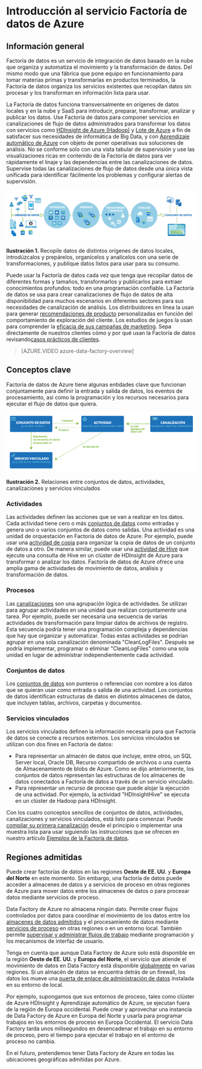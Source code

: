<properties 
	pageTitle="Introducción a la Factoría de datos de Azure" 
	description="Obtenga información acerca de cómo puede usar el servicio de la factoría de datos de Azure para componer el procesamiento de datos, el almacenamiento de datos y los servicios de movimiento de datos para crear canalizaciones que generen información de confianza." 
	services="data-factory" 
	documentationCenter="" 
	authors="spelluru" 
	manager="jhubbard" 
	editor="monicar"/>

<tags 
	ms.service="data-factory" 
	ms.workload="data-services" 
	ms.tgt_pltfrm="na" 
	ms.devlang="na" 
	ms.topic="get-started-article" 
	ms.date="02/09/2016" 
	ms.author="spelluru"/>

# Introducción al servicio Factoría de datos de Azure

## Información general
Factoría de datos es un servicio de integración de datos basado en la nube que organiza y automatiza el movimiento y la transformación de datos. Del mismo modo que una fábrica que pone equipo en funcionamiento para tomar materias primas y transformarlas en productos terminados, la Factoría de datos organiza los servicios existentes que recopilan datos sin procesar y los transforman en información lista para usar.

La Factoría de datos funciona transversalmente en orígenes de datos locales y en la nube y SaaS para introducir, preparar, transformar, analizar y publicar los datos. Use Factoría de datos para componer servicios en canalizaciones de flujo de datos administrados para transformar los datos con servicios como [HDInsight de Azure (Hadoop)](http://azure.microsoft.com/documentation/services/hdinsight/) y [Lote de Azure](https://azure.microsoft.com/documentation/services/batch/) a fin de satisfacer sus necesidades de informática de Big Data, y con [Aprendizaje automático de Azure](https://azure.microsoft.com/documentation/services/machine-learning/) con objeto de poner operativas sus soluciones de análisis. No se conforme solo con una vista tabular de supervisión y use las visualizaciones ricas en contenido de la Factoría de datos para ver rápidamente el linaje y las dependencias entre las canalizaciones de datos. Supervise todas las canalizaciones de flujo de datos desde una única vista unificada para identificar fácilmente los problemas y configurar alertas de supervisión.

![Información general](./media/data-factory-introduction/data-factory-overview.png)

**Ilustración 1.** Recopile datos de distintos orígenes de datos locales, introdúzcalos y prepárelos, organícelos y analícelos con una serie de transformaciones, y publique datos listos para usar para su consumo.

Puede usar la Factoría de datos cada vez que tenga que recopilar datos de diferentes formas y tamaños, transformarlos y publicarlos para extraer conocimientos profundos: todo en una programación confiable. La Factoría de datos se usa para crear canalizaciones de flujo de datos de alta disponibilidad para muchos escenarios en diferentes sectores para sus necesidades de canalización de análisis. Los distribuidores en línea la usan para generar [recomendaciones de producto](data-factory-product-reco-usecase.md) personalizadas en función del comportamiento de exploración del cliente. Los estudios de juegos la usan para comprender la [eficacia de sus campañas de marketing](data-factory-customer-profiling-usecase.md). Sepa directamente de nuestros clientes cómo y por qué usan la Factoría de datos revisando[casos prácticos de clientes](data-factory-customer-case-studies.md).

> [AZURE.VIDEO azure-data-factory-overview]

## Conceptos clave

Factoría de datos de Azure tiene algunas entidades clave que funcionan conjuntamente para definir la entrada y salida de datos, los eventos de procesamiento, así como la programación y los recursos necesarios para ejecutar el flujo de datos que quiera.

![Conceptos clave](./media/data-factory-introduction/key-concepts.png)

**Ilustración 2.** Relaciones entre conjuntos de datos, actividades, canalizaciones y servicios vinculados


### Actividades
Las actividades definen las acciones que se van a realizar en los datos. Cada actividad tiene cero o más [conjuntos de datos](data-factory-create-datasets.md) como entradas y genera uno o varios conjuntos de datos como salidas. Una actividad es una unidad de orquestación en Factoría de datos de Azure. Por ejemplo, puede usar una [actividad de copia](data-factory-data-movement-activities.md) para organizar la copia de datos de un conjunto de datos a otro. De manera similar, puede usar una [actividad de Hive](data-factory-data-transformation-activities.md) que ejecute una consulta de Hive en un clúster de HDInsight de Azure para transformar o analizar los datos. Factoría de datos de Azure ofrece una amplia gama de actividades de movimiento de datos, análisis y transformación de datos.

### Procesos
Las [canalizaciones](data-factory-create-pipelines.md) son una agrupación lógica de actividades. Se utilizan para agrupar actividades en una unidad que realizan conjuntamente una tarea. Por ejemplo, puede ser necesaria una secuencia de varias actividades de transformación para limpiar datos de archivos de registro. Esta secuencia podría tener una programación compleja y dependencias que hay que organizar y automatizar. Todas estas actividades se podrían agrupar en una sola canalización denominada "CleanLogFiles". Después se podría implementar, programar o eliminar "CleanLogFiles" como una sola unidad en lugar de administrar independientemente cada actividad.

### Conjuntos de datos
Los [conjuntos de datos](data-factory-create-datasets.md) son punteros o referencias con nombre a los datos que se quieran usar como entrada o salida de una actividad. Los conjuntos de datos identifican estructuras de datos en distintos almacenes de datos, que incluyen tablas, archivos, carpetas y documentos.

### Servicios vinculados
Los servicios vinculados definen la información necesaria para que Factoría de datos se conecte a recursos externos. Los servicios vinculados se utilizan con dos fines en Factoría de datos:

- Para representar un almacén de datos que incluye, entre otros, un SQL Server local, Oracle DB, Recurso compartido de archivos o una cuenta de Almacenamiento de blobs de Azure. Como se dijo anteriormente, los conjuntos de datos representan las estructuras de los almacenes de datos conectados a Factoría de datos a través de un servicio vinculado.
- Para representar un recurso de proceso que puede alojar la ejecución de una actividad. Por ejemplo, la actividad "HDInsightHive" se ejecuta en un clúster de Hadoop para HDInsight.

Con los cuatro conceptos sencillos de conjuntos de datos, actividades, canalizaciones y servicios vinculados, está listo para comenzar. Puede [compilar su primera canalización](data-factory-build-your-first-pipeline.md) desde el principio o implementar una muestra lista para usar siguiendo las instrucciones que se ofrecen en nuestro artículo [Ejemplos de la Factoría de datos](data-factory-samples.md).

## Regiones admitidas
Puede crear factorías de datos en las regiones **Oeste de EE. UU.** y **Europa del Norte** en este momento. Sin embargo, una factoría de datos puede acceder a almacenes de datos y a servicios de proceso en otras regiones de Azure para mover datos entre los almacenes de datos o para procesar datos mediante servicios de proceso.

Data Factory de Azure no almacena ningún dato. Permite crear flujos controlados por datos para coordinar el movimiento de los datos entre los [almacenes de datos admitidos](data-factory-data-movement-activities.md#supported-data-stores) y el procesamiento de datos mediante [servicios de proceso](data-factory-compute-linked-services.md) en otras regiones o en un entorno local. También permite [supervisar y administrar flujos de trabajo](data-factory-monitor-manage-pipelines.md) mediante programación y los mecanismos de interfaz de usuario.

Tenga en cuenta que aunque Data Factory de Azure solo está disponible en la región **Oeste de EE. UU.** y **Europa del Norte**, el servicio que atiende el movimiento de datos en Data Factory está disponible [globalmente](data-factory-data-movement-activities.md#global) en varias regiones. Si un almacén de datos se encuentra detrás de un firewall, los datos los mueve una [puerta de enlace de administración de datos](data-factory-move-data-between-onprem-and-cloud.md) instalada en su entorno de local.

Por ejemplo, supongamos que sus entornos de proceso, tales como clúster de Azure HDInsight y Aprendizaje automático de Azure, se ejecutan fuera de la región de Europa occidental. Puede crear y aprovechar una instancia de Data Factory de Azure en Europa del Norte y usarla para programar trabajos en los entornos de proceso en Europa Occidental. El servicio Data Factory tarda unos milisegundos en desencadenar el trabajo en su entorno de proceso, pero el tiempo para ejecutar el trabajo en el entorno de proceso no cambia.

En el futuro, pretendemos tener Data Factory de Azure en todas las ubicaciones geográficas admitidas por Azure.
  

<!---HONumber=AcomDC_0302_2016-->